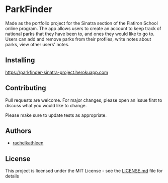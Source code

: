 # ParkFinder

Made as the portfolio project for the Sinatra section of the Flatiron School online program.
The app allows users to create an account to keep track of national parks that they have been to, and ones they would like to go to.
Users can add and remove parks from their profiles, write notes about parks, view other users' notes.

## Installing

https://parkfinder-sinatra-project.herokuapp.com

## Contributing

Pull requests are welcome. For major changes, please open an issue first to discuss what you would like to change.

Please make sure to update tests as appropriate.

## Authors

* [rachelkathleen](https://github.com/rachelkathleen)

## License

This project is licensed under the MIT License - see the [LICENSE.md](LICENSE.md) file for details
